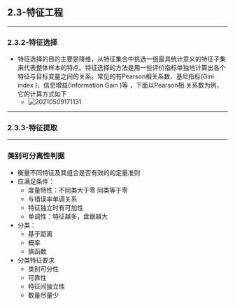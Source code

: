 <!--
 * @Author: your name
 * @Date: 2021-05-09 16:49:38
 * @LastEditTime: 2021-05-09 17:32:28
 * @LastEditors: Please set LastEditors
 * @Description: In User Settings Edit
 * @FilePath: \DailyNotes\BigDataMicroMajor\MachineLearning\MachineLearning.md
-->
## 2.3-特征工程

---
### 2.3.2-特征选择
- 特征选择的目的主要是降维，从特征集合中挑选一组最具统计意义的特征子集来代表整体样本的特点。特征选择的方法是用一些评价指标单独地计算出各个特征与目标变量之间的关系。常见的有Pearson相关系数、基尼指标(Gini index )、信息增益(Information Gain )等 ，下面以Pearson相 关系数为例，它的计算方式如下
  - ![20210509171131](http:cdn.ayusummer233.top/img/20210509171131.png)



---
### 2.3.3-特征提取


----
### 类别可分离性判据
- 衡量不同特征及其组合是否有效的的定量准则
- 应满足条件：
  - 度量特性：不同类大于零 同类等于零
  - 与错误率单调关系
  - 特征独立时有可加性
  - 单调性：特征越多，盘踞越大
- 分类：
  - 基于距离
  - 概率
  - 熵函数
- 分类特征要求
  - 类别可分性
  - 可靠性
  - 特征间独立性
  - 数量尽量少